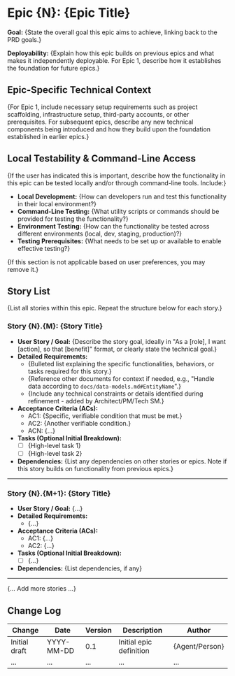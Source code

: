 # Epic {N}: {Epic Title}

**Goal:** {State the overall goal this epic aims to achieve, linking back to the PRD goals.}

**Deployability:** {Explain how this epic builds on previous epics and what makes it independently deployable. For Epic 1, describe how it establishes the foundation for future epics.}

## Epic-Specific Technical Context

{For Epic 1, include necessary setup requirements such as project scaffolding, infrastructure setup, third-party accounts, or other prerequisites. For subsequent epics, describe any new technical components being introduced and how they build upon the foundation established in earlier epics.}

## Local Testability & Command-Line Access

{If the user has indicated this is important, describe how the functionality in this epic can be tested locally and/or through command-line tools. Include:}

- **Local Development:** {How can developers run and test this functionality in their local environment?}
- **Command-Line Testing:** {What utility scripts or commands should be provided for testing the functionality?}
- **Environment Testing:** {How can the functionality be tested across different environments (local, dev, staging, production)?}
- **Testing Prerequisites:** {What needs to be set up or available to enable effective testing?}

{If this section is not applicable based on user preferences, you may remove it.}

## Story List

{List all stories within this epic. Repeat the structure below for each story.}

### Story {N}.{M}: {Story Title}

- **User Story / Goal:** {Describe the story goal, ideally in "As a [role], I want [action], so that [benefit]" format, or clearly state the technical goal.}
- **Detailed Requirements:**
  - {Bulleted list explaining the specific functionalities, behaviors, or tasks required for this story.}
  - {Reference other documents for context if needed, e.g., "Handle data according to `docs/data-models.md#EntityName`".}
  - {Include any technical constraints or details identified during refinement - added by Architect/PM/Tech SM.}
- **Acceptance Criteria (ACs):**
  - AC1: {Specific, verifiable condition that must be met.}
  - AC2: {Another verifiable condition.}
  - ACN: {...}
- **Tasks (Optional Initial Breakdown):**
  - [ ] {High-level task 1}
  - [ ] {High-level task 2}
- **Dependencies:** {List any dependencies on other stories or epics. Note if this story builds on functionality from previous epics.}

---

### Story {N}.{M+1}: {Story Title}

- **User Story / Goal:** {...}
- **Detailed Requirements:**
  - {...}
- **Acceptance Criteria (ACs):**
  - AC1: {...}
  - AC2: {...}
- **Tasks (Optional Initial Breakdown):**
  - [ ] {...}
- **Dependencies:** {List dependencies, if any}

---

{... Add more stories ...}

## Change Log

| Change        | Date       | Version | Description             | Author         |
| ------------- | ---------- | ------- | ----------------------- | -------------- |
| Initial draft | YYYY-MM-DD | 0.1     | Initial epic definition | {Agent/Person} |
| ...           | ...        | ...     | ...                     | ...            |
